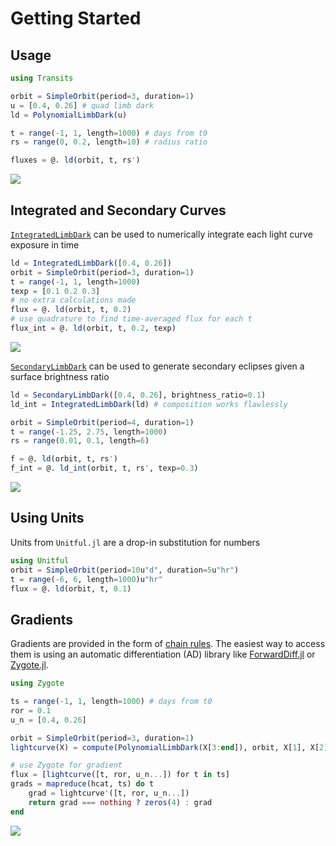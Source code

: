 
# Getting Started


## Usage

```julia
using Transits

orbit = SimpleOrbit(period=3, duration=1)
u = [0.4, 0.26] # quad limb dark
ld = PolynomialLimbDark(u)

t = range(-1, 1, length=1000) # days from t0
rs = range(0, 0.2, length=10) # radius ratio

fluxes = @. ld(orbit, t, rs')
```

![](https://github.com/JuliaAstro/Transits.jl/raw/main/limbdark.png)

## Integrated and Secondary Curves

[`IntegratedLimbDark`](@ref) can be used to numerically integrate each light curve exposure in time

```julia
ld = IntegratedLimbDark([0.4, 0.26])
orbit = SimpleOrbit(period=3, duration=1)
t = range(-1, 1, length=1000)
texp = [0.1 0.2 0.3]
# no extra calculations made
flux = @. ld(orbit, t, 0.2)
# use quadrature to find time-averaged flux for each t
flux_int = @. ld(orbit, t, 0.2, texp) 
```

![](https://github.com/JuliaAstro/Transits.jl/raw/main/integrated.png)

[`SecondaryLimbDark`](@ref) can be used to generate secondary eclipses given a surface brightness ratio

```julia
ld = SecondaryLimbDark([0.4, 0.26], brightness_ratio=0.1)
ld_int = IntegratedLimbDark(ld) # composition works flawlessly

orbit = SimpleOrbit(period=4, duration=1)
t = range(-1.25, 2.75, length=1000)
rs = range(0.01, 0.1, length=6)

f = @. ld(orbit, t, rs')
f_int = @. ld_int(orbit, t, rs', texp=0.3)
```

![](https://github.com/JuliaAstro/Transits.jl/raw/main/secondary.png)

## Using Units

Units from `Unitful.jl` are a drop-in substitution for numbers

```julia
using Unitful
orbit = SimpleOrbit(period=10u"d", duration=5u"hr")
t = range(-6, 6, length=1000)u"hr"
flux = @. ld(orbit, t, 0.1)
```

## Gradients

Gradients are provided in the form of [chain rules](https://github.com/JuliaDiff/ChinaRules.jl). The easiest way to access them is using an automatic differentiation (AD) library like [ForwardDiff.jl](https://github.com/JuliaDiff/ForwardDiff.jl) or [Zygote.jl](https://github.com/FluxML/Zygote.jl).

```julia
using Zygote

ts = range(-1, 1, length=1000) # days from t0
ror = 0.1
u_n = [0.4, 0.26]

orbit = SimpleOrbit(period=3, duration=1)
lightcurve(X) = compute(PolynomialLimbDark(X[3:end]), orbit, X[1], X[2])

# use Zygote for gradient
flux = [lightcurve([t, ror, u_n...]) for t in ts]
grads = mapreduce(hcat, ts) do t
    grad = lightcurve'([t, ror, u_n...])
    return grad === nothing ? zeros(4) : grad
end
```

![](https://github.com/JuliaAstro/Transits.jl/raw/main/grads.png)
